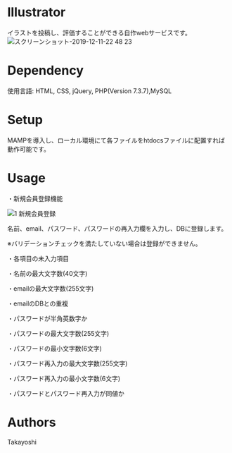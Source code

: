 # Illustrator
イラストを投稿し、評価することができる自作webサービスです。
![スクリーンショット-2019-12-11-22 48 23](https://user-images.githubusercontent.com/48384384/71505061-34ec7e00-28bf-11ea-9dac-12ed6f175bff.png)

# Dependency
使用言語: HTML, CSS, jQuery, PHP(Version 7.3.7),MySQL

# Setup
MAMPを導入し、ローカル環境にて各ファイルをhtdocsファイルに配置すれば動作可能です。

# Usage
・新規会員登録機能

![1 新規会員登録](https://user-images.githubusercontent.com/48384384/71536929-767d3780-2958-11ea-8542-02eac5b50476.gif)

名前、email、パスワード、パスワードの再入力欄を入力し、DBに登録します。

※バリデーションチェックを満たしていない場合は登録ができません。

・各項目の未入力項目

・名前の最大文字数(40文字)

・emailの最大文字数(255文字)

・emailのDBとの重複

・パスワードが半角英数字か

・パスワードの最大文字数(255文字)

・パスワードの最小文字数(6文字)

・パスワード再入力の最大文字数(255文字)

・パスワード再入力の最小文字数(6文字)

・パスワードとパスワード再入力が同値か

# Authors
Takayoshi
